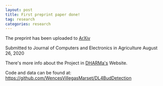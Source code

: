 ```yaml
---
layout: post
title: First preprint paper done!
tag: research
categories: research
---
```


The preprint has been uploaded to [ArXiv](https://arxiv.org/abs/2008.11872)

Submitted to Journal of Computers and Electronics in Agriculture August 26, 2020


There's more info about the Project in [DHARMa's](http://dharma.frm.utn.edu.ar/proyectos/dl4bd) Website.

Code and data can be found at: https://github.com/WencesVillegasMarset/DL4BudDetection